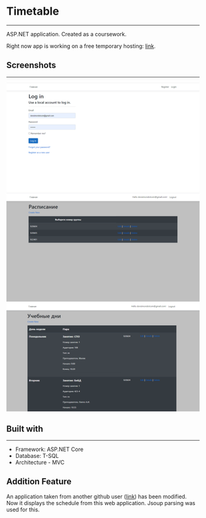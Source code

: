 # Timetable
____
ASP.NET application. Created as a coursework.

Right now app is working on a free temporary hosting: <a href="http://donsimondotcom-001-site1.dtempurl.com/">link</a>.

## Screenshots
____
![Login](img/Login.png "Login")
![Group](img/Group.png "Group")
![Timetable](img/Timetable.png "Timetable")

## Built with
____
+ Framework: ASP.NET Core
+ Database: T-SQL
+ Architecture - MVC

## Addition Feature
An application taken from another github user (<a href="https://github.com/alexzhirkevich/student-bsu-by">link<a/>) has been modified. Now it displays the schedule from this web application. Jsoup parsing was used for this.
